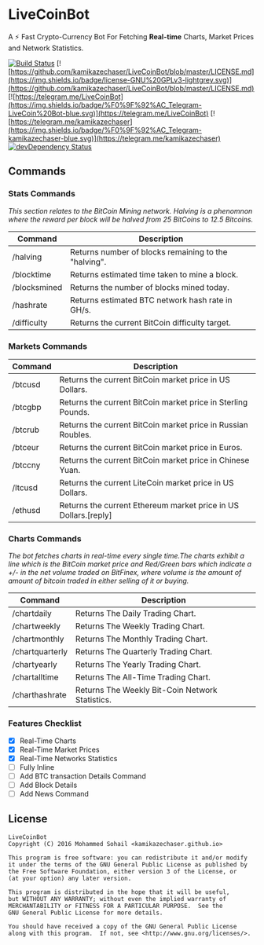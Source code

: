 # LiveCoinBot
A :zap: Fast Crypto-Currency Bot For Fetching **Real-time** Charts, Market Prices and Network Statistics.

[![Build Status](https://travis-ci.org/kamikazechaser/LiveCoinBot.svg?branch=master)](https://travis-ci.org/kamikazechaser/LiveCoinBot)
[![https://github.com/kamikazechaser/LiveCoinBot/blob/master/LICENSE.md](https://img.shields.io/badge/license-GNU%20GPLv3-lightgrey.svg)](https://github.com/kamikazechaser/LiveCoinBot/blob/master/LICENSE.md)
[![https://telegram.me/LiveCoinBot](https://img.shields.io/badge/%F0%9F%92%AC_Telegram-LiveCoin%20Bot-blue.svg)](https://telegram.me/LiveCoinBot)
[![https://telegram.me/kamikazechaser](https://img.shields.io/badge/%F0%9F%92%AC_Telegram-kamikazechaser-blue.svg)](https://telegram.me/kamikazechaser)
[![devDependency Status](https://david-dm.org/kamikazechaser/LiveCoinBot.svg)](https://david-dm.org/kamikazechaser/LiveCoinBot.svg#info=Dependencies)


## Commands

### Stats Commands

*This section relates to the BitCoin Mining network. Halving is a phenomnon where the reward per block will be halved from 25 BitCoins to 12.5 Bitcoins.*

Command | Description
--- | ---
/halving | Returns number of blocks remaining to the "halving".
/blocktime | Returns estimated time taken to mine a block.
/blocksmined | Returns the number of blocks mined today.
/hashrate | Returns estimated BTC network hash rate in GH/s.
/difficulty | Returns the current BitCoin difficulty target.

### Markets Commands

Command | Description
--- | ---
/btcusd | Returns the current BitCoin market price in US Dollars.
/btcgbp | Returns the current BitCoin market price in Sterling Pounds.
/btcrub | Returns the current BitCoin market price in Russian Roubles.
/btceur | Returns the current BitCoin market price in Euros.
/btccny | Returns the current BitCoin market price in Chinese Yuan.
/ltcusd | Returns the current LiteCoin market price in US Dollars.
/ethusd | Returns the current Ethereum market price in US Dollars.[reply] | set up a reply to an hashtag

### Charts Commands

*The bot fetches charts in real-time every single time.The charts exhibit a line which is the BitCoin market price and Red/Green bars which indicate a +/- in the net volume traded on BitFinex, where volume is the amount of amount of bitcoin traded in either selling of it or buying.*

Command | Description
--- | ---
/chartdaily | Returns The Daily Trading Chart.
/chartweekly | Returns The Weekly Trading Chart.
/chartmonthly | Returns The Monthly Trading Chart.
/chartquarterly | Returns The Quarterly Trading Chart.
/chartyearly | Returns The Yearly Trading Chart.
/chartalltime | Returns The All-Time Trading Chart.
/charthashrate | Returns The Weekly Bit-Coin Network Statistics.


### Features Checklist

- [x] Real-Time Charts
- [x] Real-Time Market Prices
- [x] Real-Time Networks Statistics
- [ ] Fully Inline
- [ ] Add BTC transaction Details Command
- [ ] Add Block Details
- [ ] Add News Command

## License
 
    LiveCoinBot
    Copyright (C) 2016 Mohammed Sohail <kamikazechaser.github.io>

    This program is free software: you can redistribute it and/or modify
    it under the terms of the GNU General Public License as published by
    the Free Software Foundation, either version 3 of the License, or
    (at your option) any later version.

    This program is distributed in the hope that it will be useful,
    but WITHOUT ANY WARRANTY; without even the implied warranty of
    MERCHANTABILITY or FITNESS FOR A PARTICULAR PURPOSE.  See the
    GNU General Public License for more details.

    You should have received a copy of the GNU General Public License
    along with this program.  If not, see <http://www.gnu.org/licenses/>.
